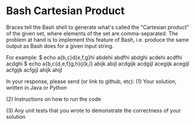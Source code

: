 Bash Cartesian Product
======================

Braces tell the Bash shell to generate what's called the "Cartesian product" of the given set, where elements of the set are comma-separated. The problem at hand is to implement this feature of Bash, i.e. produce the same output as Bash does for a given input string.

For example:
$ echo a{b,c}d{e,f,g}hi
abdehi abdfhi abdghi acdehi acdfhi acdghi
$ echo a{b,c{d,e,f}g,h}ij{k,l}
abijk abijl acdgijk acdgijl acegijk acegijl acfgijk acfgijl ahijk ahijl

In your response, please send (or link to github, etc):
(1) Your solution, written in Java or Python

(2) Instructions on how to run the code

(3) Any unit tests that you wrote to demonstrate the correctness of
your solution
